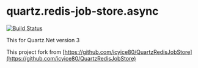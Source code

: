 # quartz.redis-job-store.async

[![Build Status](https://travis-ci.org/Yi-Shiuan/quartz.redis-job-store.async.svg?branch=master)](https://travis-ci.org/Yi-Shiuan/quartz.redis-job-store.async)

This for Quartz.Net version 3

This project fork from [https://github.com/icyice80/QuartzRedisJobStore](https://github.com/icyice80/QuartzRedisJobStore)
